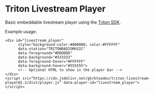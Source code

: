 # Triton Livestream Player

Basic embeddable livestream player using the [Triton SDK](https://userguides.tritondigital.com/spc/tdplay2/embedding_the_td_player_sdk.html).

Example usage:

    <div id="livestream_player"
          style="background-color:#000000; color:#FFFFFF"
          data-station="TRITONRADIOMUSIC"
          data-foreground="#DDDDDD"
          data-background="#333333"
          data-foreground-hover="#FFFFFF"
          data-background-hover="#555555">
          <!-- Optional HTML to show in the player bar -->
    </div>
    <script src=“https://cdn.jsdelivr.net/gh/ktoodev/triton-livestream-player@1.2/dist/player.js” data-player-id="livestream_player"></script>
